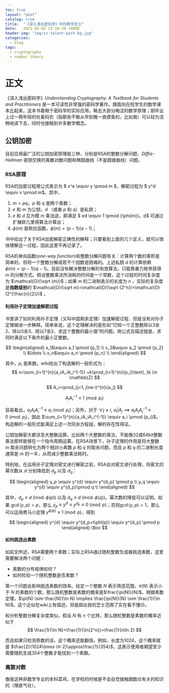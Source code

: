 ```yaml
---
toc: true
layout: "post"
catalog: true
title:  "《深入浅出密码学》中的数学芝士"
date:   2021-05-02 12:10:38 +0800
header-img: "img/sz-talent-park-bg.jpg"
categories: 
  - blog
tags:
  - cryptography
  - number theory
---
```

# 正文

《深入浅出密码学》_Understanding Cryptography: A Textbook for Students and Practitioners_ 是一本可读性非常强的密码学著作。跟面向在校学生的数学课本比起来，这本书着眼于密码学的实际应用，略去大部分晦涩的数学原理；刚毕业上过一两年班的社畜码农（指那些不敢从早到晚一直摸鱼的，比如我）可以较为流畅地读下去，同时也接触到许多数学概念。

<!-- ## 对称加密

### AES

#### AES的S-Box

#### AES的操作模式 -->

## 公钥加密

目前应用最广泛的公钥加密原理是三种，分别是RSA的整数分解问题、_Diffie-Hellman_ 密钥交换的离散对数问题和椭圆曲线（不是圆锥曲线）问题。

### RSA原理

RSA的加密过程用公式表示为 $ x^e \equiv y \pmod m $，解密过程为 $ y^d \equiv x \pmod m$。其中，
1. $m=pq$，$p$ 和 $q$ 是两个素数；
2. $e$ 和 $m$ 为公钥，$d$ （或者 $p$ 和 $q$）是私钥；
3. $e$ 和 $d$ 互为模 $m$ 乘法逆，即满足 $ ed \equiv 1 \pmod {\phi(m)}$。$d$ 可通过扩展欧几里得算法计算出；
4. $\phi(m)$ 是欧拉函数，$\phi(m)=(p-1)(q-1)$； 

书中给出了关于RSA加密解密正确性的解释；只要看到上面的几个定义，就可以很快理解这一过程，因此这里不再记录了。

RSA的单向函数(_one-way function_)和整数分解问题有关：计算两个数的乘积是简单的，但将一个整数分解成若干个因数是困难的。上述私钥 $d$ 的计算依赖 $\phi(m)=(p-1)(q-1)$。目前没有解决整数分解的有效算法，只能靠暴力枚举获得 $m$ 的分解方式。假设整数乘法所消耗的时间是一个常数，这个过程的时间复杂度为 $\mathcal{O}(\sqrt {m})$；如果 $m$ 的二进制表示的长度为 $n$ ，实际的复杂度是**指数级别**的 $\mathcal{O}(\sqrt m)=\mathcal{O}(\sqrt {2^n})=\mathcal{O}(2^{\frac{n}{2}})$ 。

#### 利用孙子定理加速解密过程

书里讲了如何利用孙子定理（又叫中国剩余定理）加速解密过程，但是没有对孙子定理做进一步解释。简单来说，这个定理解决的是形如“已知一个正整数除以3余2、除以5余3、除以7余2、求这个整数的最小值”的问题。用公式去描述就是，求同时满足以下条件的最小正整数。

$$
\begin{aligned}
x_1&\equiv a_1 \pmod {p_1} \\
x_2&\equiv a_2 \pmod {p_2} \\
&\ldots \\
x_n&\equiv a_n \pmod {p_n} \\
\end{aligned}
$$

其中，$p_i$ 是素数。wiki给出了构造解的一般形式为：
$$
x=\sum_{i=1}^{n}{a_iA_iA_i^{-1}} +k\prod_{i=1}^{n}{p_i}\text{, }k \in \mathbb{Z}
$$

$$
A_i=\prod_{j=1, j\ne i}^{n}{a_j}
$$

$$
A_iA_i^{-1}\equiv 1 \pmod {p_i}
$$

容易看出，$a_iA_iA_i^{-1} \equiv a_i \pmod {p_i}$；另外，对于 $\forall j\ne i\text{, }a_i|A_j \implies a_jA_jA_j^{-1} \equiv 0 \pmod {p_i}$，因此 $\sum_{i=1}^{n}{a_iA_iA_i^{-1}} \equiv a_i \pmod {p_i}$。构造解的一般形式能满足上述一次同余方程组，解的存在性得证。

公钥加解密大都涉及大整数运算，比如两个大整数的乘法，不能像32或64bit整数乘法那样能够在一个指令周期运算。在RSA场景下，孙子定理的作用是将大整数 $m$ 取余问题转化为两个相对小素数 $p$ 和 $q$ 的取余问题，而且 $p$ 和 $q$ 的二进制长度通常是 $m$ 的一半，从而减少整数乘法耗时。

特别地，在运用孙子定理对密文进行解密之前，RSA会对密文进行处理，将密文的幂次数从 $d$ 分别降低到 $d_p$ 以及 $d_q$：

$$
\begin{aligned}
y_p \equiv y^{d} \equiv y^{d_p} \pmod p \\
y_q \equiv y^{d} \equiv y^{d_p}\pmod q \\
\end{aligned}
$$

其中，$d_p \equiv d\pmod {\phi(p)}$ 以及 $d_q \equiv d\pmod {\phi(q)}$。幂次数的降低可以证明。如果 $\gcd(y,p)=p$，那么 $y_p \equiv y^{d} \equiv y^{d_p} \equiv 0 \pmod p$；否则$\gcd(y,p)=1$，那么可以运用费马小定理 $y^{\phi(p)}\equiv 1\pmod {p}$，得到

$$
\begin{aligned}
y^{d} \equiv y^{d_p+t\phi(p)} \equiv y^{d_p} \pmod p 
\end{aligned} \Box
$$


#### 如何挑选出素数

如前文所述，RSA需要两个素数；实际上RSA通过随机整数生成器挑选素数，这里需要解决两个问题：

- 素数的分布规律如何？
- 如何检验一个随机整数是否素数？

第一个问题会影响挑选素数的效率。给定一个整数 $N$ 表示筛选范围，$\pi(N)$ 表示小于 $N$ 的素数的个数，那么随机整数是素数的概率是$\frac{\pi(N)}{N}$。根据素数定理，$\pi(N) \sim \frac{N}{\ln N} \implies \frac{\pi(N)}{N} \sim \frac{1}{\ln N}$。这个近似在wiki上有描述，但是超出我的芝士范围了实在看不懂😣。

和分析整数分解复杂度类似，假设 $N$ 有 $n$ 个比特，那么随机整数是素数的概率近似于 
$$
\frac{1}{\ln N}=\frac{1}{\ln{2^n}}=\frac{1}{n\ln 2}
$$

而且如果只检测奇数的话，这个概率还能翻倍。例如，长度为1024，这个概率就是 $\frac{2}{1024\times \ln 2}\approx\frac{1}{354}$，这表示使用者期望至少需要随机生成354个整数才能找到一个素数。

<!-- 针对第二个问题，在现有算法中没有除了枚举以外的有效算法，而书里给出两种概率算法。第一个算法基于费马小定理。由于费马小定理是素数的必要条件，而不是充分条件；对于部分合数，例如卡米克尔数(_Carmichael numbers_) $m$，

$$
\forall a\in \{a|a\in \mathbb Z \text{ and } \gcd(a, m)=1\} \implies a^{m-1} \equiv 1 \pmod m
$$

用费马小定理检测这类合数都会失效。 -->

### 离散对数

像我这种非数学专业的本科菜鸡，在学校的时候是不会自觉接触跟数论有关的知识的（理直气壮）。